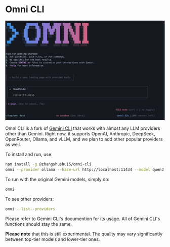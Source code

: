 # Omni CLI

![Omni CLI Screenshot](./docs/assets/omni-screenshot.png)

Omni CLI is a fork of [Gemini CLI](https://github.com/google-gemini/gemini-cli) that works with almost any LLM providers other than Gemini. Right now, it supports OpenAI, Anthropic, DeepSeek, OpenRouter, Ollama, and vLLM, and we plan to add other popular providers as well.

To install and run, use:

   ```bash
   npm install -g @zhangshushu15/omni-cli
   omni --provider ollama --base-url http://localhost:11434 --model qwen3:32b
   ```

To run with the original Gemini models, simply do:
   ```bash
   omni
   ```

To see other providers:

   ```bash
   omni --list--providers
   ```

Please refer to Gemini CLI's documention for its usage. All of Gemini CLI's functions should stay the same.

**Please note** that this is still experimental. The quality may vary significantly between top-tier models and lower-tier ones.
